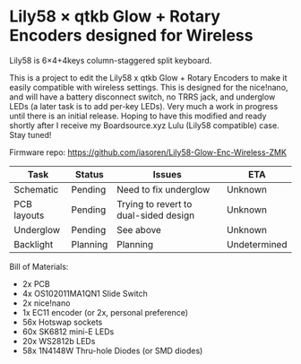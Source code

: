 # Lily58 × qtkb Glow + Rotary Encoders designed for Wireless

Lily58 is 6×4+4keys column-staggered split keyboard.

This is a project to edit the Lily58 x qtkb Glow + Rotary Encoders to make it easily compatible with wireless settings. This is designed for the nice!nano, and will have a battery disconnect switch, no TRRS jack, and underglow LEDs (a later task is to add per-key LEDs). Very much a work in progress until there is an initial release. Hoping to have this modified and ready shortly after I receive my Boardsource.xyz Lulu (Lily58 compatible) case. Stay tuned!


Firmware repo: https://github.com/iasoren/Lily58-Glow-Enc-Wireless-ZMK

| Task      | Status     | Issues        | ETA         |
|-----------|------------|---------------|-------------|
| Schematic | Pending | Need to fix underglow | Unknown |
| PCB layouts | Pending | Trying to revert to dual-sided design | Unknown |
| Underglow | Pending | See above | Unknown |
| Backlight | Planning | Planning | Undetermined |






Bill of Materials:
* 2x PCB
* 4x OS102011MA1QN1 Slide Switch
* 2x nice!nano
* 1x EC11 encoder (or 2x, personal preference)
* 56x Hotswap sockets
* 60x SK6812 mini-E LEDs
* 20x WS2812b LEDs
* 58x 1N4148W Thru-hole Diodes (or SMD diodes)

